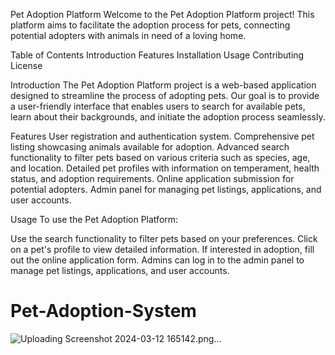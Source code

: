 Pet Adoption Platform Welcome to the Pet Adoption Platform project! This platform aims to facilitate the adoption process for pets, connecting potential adopters with animals in need of a loving home.

Table of Contents Introduction Features Installation Usage Contributing License

Introduction The Pet Adoption Platform project is a web-based application designed to streamline the process of adopting pets. Our goal is to provide a user-friendly interface that enables users to search for available pets, learn about their backgrounds, and initiate the adoption process seamlessly.

Features User registration and authentication system. Comprehensive pet listing showcasing animals available for adoption. Advanced search functionality to filter pets based on various criteria such as species, age, and location. Detailed pet profiles with information on temperament, health status, and adoption requirements. Online application submission for potential adopters. Admin panel for managing pet listings, applications, and user accounts.

Usage To use the Pet Adoption Platform:

Use the search functionality to filter pets based on your preferences. Click on a pet's profile to view detailed information. If interested in adoption, fill out the online application form. Admins can log in to the admin panel to manage pet listings, applications, and user accounts.
# Pet-Adoption-System

![Uploading Screenshot 2024-03-12 165142.png…]()
